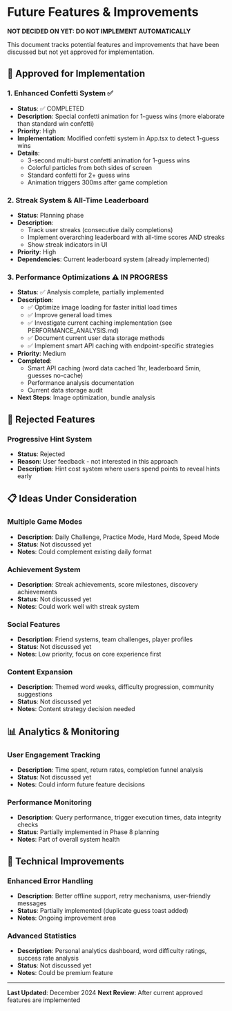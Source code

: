 # Future Features & Improvements

**NOT DECIDED ON YET: DO NOT IMPLEMENT AUTOMATICALLY**

This document tracks potential features and improvements that have been discussed but not yet approved for implementation.

## 🎯 Approved for Implementation

### 1. Enhanced Confetti System ✅
- **Status**: ✅ COMPLETED
- **Description**: Special confetti animation for 1-guess wins (more elaborate than standard win confetti)
- **Priority**: High
- **Implementation**: Modified confetti system in App.tsx to detect 1-guess wins
- **Details**: 
  - 3-second multi-burst confetti animation for 1-guess wins
  - Colorful particles from both sides of screen
  - Standard confetti for 2+ guess wins
  - Animation triggers 300ms after game completion

### 2. Streak System & All-Time Leaderboard
- **Status**: Planning phase
- **Description**: 
  - Track user streaks (consecutive daily completions)
  - Implement overarching leaderboard with all-time scores AND streaks
  - Show streak indicators in UI
- **Priority**: High
- **Dependencies**: Current leaderboard system (already implemented)

### 3. Performance Optimizations ⚠️ IN PROGRESS
- **Status**: ✅ Analysis complete, partially implemented
- **Description**: 
  - ✅ Optimize image loading for faster initial load times
  - ✅ Improve general load times
  - ✅ Investigate current caching implementation (see PERFORMANCE_ANALYSIS.md)
  - ✅ Document current user data storage methods
  - ✅ Implement smart API caching with endpoint-specific strategies
- **Priority**: Medium
- **Completed**: 
  - Smart API caching (word data cached 1hr, leaderboard 5min, guesses no-cache)
  - Performance analysis documentation
  - Current data storage audit
- **Next Steps**: Image optimization, bundle analysis

## 🚫 Rejected Features

### Progressive Hint System
- **Status**: Rejected
- **Reason**: User feedback - not interested in this approach
- **Description**: Hint cost system where users spend points to reveal hints early

## 📋 Ideas Under Consideration

### Multiple Game Modes
- **Description**: Daily Challenge, Practice Mode, Hard Mode, Speed Mode
- **Status**: Not discussed yet
- **Notes**: Could complement existing daily format

### Achievement System
- **Description**: Streak achievements, score milestones, discovery achievements
- **Status**: Not discussed yet
- **Notes**: Could work well with streak system

### Social Features
- **Description**: Friend systems, team challenges, player profiles
- **Status**: Not discussed yet
- **Notes**: Low priority, focus on core experience first

### Content Expansion
- **Description**: Themed word weeks, difficulty progression, community suggestions
- **Status**: Not discussed yet
- **Notes**: Content strategy decision needed

## 📊 Analytics & Monitoring

### User Engagement Tracking
- **Description**: Time spent, return rates, completion funnel analysis
- **Status**: Not discussed yet
- **Notes**: Could inform future feature decisions

### Performance Monitoring
- **Description**: Query performance, trigger execution times, data integrity checks
- **Status**: Partially implemented in Phase 8 planning
- **Notes**: Part of overall system health

## 🔧 Technical Improvements

### Enhanced Error Handling
- **Description**: Better offline support, retry mechanisms, user-friendly messages
- **Status**: Partially implemented (duplicate guess toast added)
- **Notes**: Ongoing improvement area

### Advanced Statistics
- **Description**: Personal analytics dashboard, word difficulty ratings, success rate analysis
- **Status**: Not discussed yet
- **Notes**: Could be premium feature

---

**Last Updated**: December 2024
**Next Review**: After current approved features are implemented 